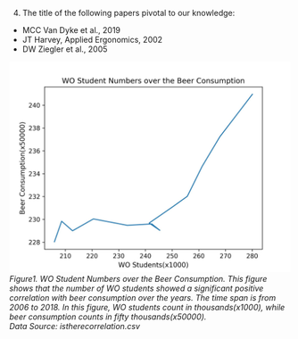 4. The title of the following papers pivotal to our knowledge:
- MCC Van Dyke et al., 2019
- JT Harvey, Applied Ergonomics, 2002
- DW Ziegler et al., 2005


![](WOstu_Beerconsump.jpg "WO Student Numbers over the Beer Consumption")  
*Figure1. WO Student Numbers over the Beer Consumption. This figure shows that the number of WO students showed a significant positive correlation with beer consumption over the years. The time span is from 2006 to 2018. In this figure, WO students count in thousands(x1000), while beer consumption counts in fifty thousands(x50000).*  
*Data Source: istherecorrelation.csv*